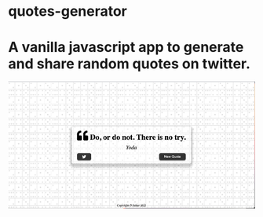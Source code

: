 # quotes-generator
# A vanilla javascript app to generate and share random quotes on twitter.

![alt text](image1.png)
